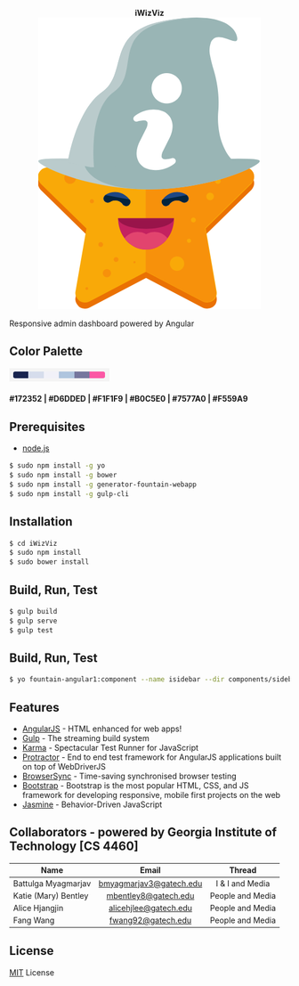 
<p align="center">
    <b>iWizViz</b><br>
    <img src="src/img/logo.png?raw=true" alt="logo"/>
</p>

Responsive admin dashboard powered by Angular

## Color Palette

![Alt text](./Colors.png?raw=true "color palette")
#### \#172352 | \#D6DDED | \#F1F1F9 | \#B0C5E0 | \#7577A0 | \#F559A9  

## Prerequisites

* [node.js](https://nodejs.org/)

```sh
$ sudo npm install -g yo
$ sudo npm install -g bower
$ sudo npm install -g generator-fountain-webapp
$ sudo npm install -g gulp-cli
```

## Installation

```sh
$ cd iWizViz
$ sudo npm install
$ sudo bower install
```

## Build, Run, Test

```sh
$ gulp build
$ gulp serve
$ gulp test
```

## Build, Run, Test

```sh
$ yo fountain-angular1:component --name isidebar --dir components/sidebar
```

## Features

* [AngularJS](https://angularjs.org/) - HTML enhanced for web apps!
* [Gulp](http://gulpjs.com/) - The streaming build system
* [Karma](http://karma-runner.github.io/) - Spectacular Test Runner for JavaScript
* [Protractor](https://github.com/angular/protractor) - End to end test framework for AngularJS applications built on top of WebDriverJS
* [BrowserSync](http://browsersync.io/) - Time-saving synchronised browser testing
* [Bootstrap](http://getbootstrap.com/) - Bootstrap is the most popular HTML, CSS, and JS framework for developing responsive, mobile first projects on the web
* [Jasmine](http://jasmine.github.io/) - Behavior-Driven JavaScript

## Collaborators - powered by Georgia Institute of Technology [CS 4460]

| Name                 | Email                   | Thread           |
| -------------------  |:-----------------------:| :---------------:|
| Battulga Myagmarjav  | bmyagmarjav3@gatech.edu | I & I and Media  |
| Katie (Mary) Bentley | mbentley8@gatech.edu    | People and Media |
| Alice Hjangjin       | alicehjlee@gatech.edu   | People and Media |
| Fang Wang            | fwang92@gatech.edu      | People and Media |

## License

[MIT](./License.txt) License
